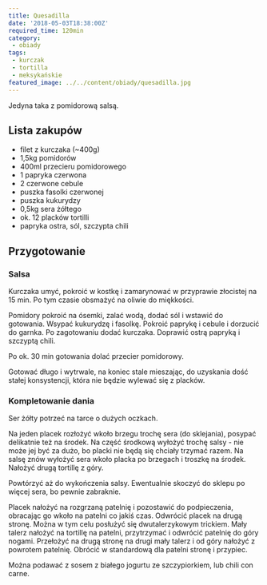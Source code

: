 ```yaml
---
title: Quesadilla
date: '2018-05-03T18:38:00Z'
required_time: 120min
category:
 - obiady
tags:
 - kurczak
 - tortilla
 - meksykańskie
featured_image: ../../content/obiady/quesadilla.jpg
---
```


Jedyna taka z pomidorową salsą.

<!-- more -->

## Lista zakupów

- filet z kurczaka (~400g)
- 1,5kg pomidorów
- 400ml przecieru pomidorowego
- 1 papryka czerwona
- 2 czerwone cebule
- puszka fasolki czerwonej
- puszka kukurydzy
- 0,5kg sera żółtego
- ok. 12 placków tortilli
- papryka ostra, sól, szczypta chili

## Przygotowanie

### Salsa

Kurczaka umyć, pokroić w kostkę i zamarynować w przyprawie złocistej na 15 min. Po tym czasie obsmażyć na oliwie do miękkości.

Pomidory pokroić na ósemki, zalać wodą, dodać sól i wstawić do gotowania.
Wsypać kukurydzę i fasolkę. Pokroić paprykę i cebule i dorzucić do garnka.
Po zagotowaniu dodać kurczaka. Doprawić ostrą papryką i szczyptą chili.

Po ok. 30 min gotowania dolać przecier pomidorowy.

Gotować długo i wytrwale, na koniec stale mieszając, do uzyskania dość stałej konsystencji, która nie będzie wylewać się z placków.

### Kompletowanie dania

Ser żółty potrzeć na tarce o dużych oczkach.

Na jeden placek rozłożyć wkoło brzegu trochę sera (do sklejania), posypać delikatnie też na środek.
Na część środkową wyłożyć trochę salsy - nie może jej być za dużo, bo placki nie będą się chciały trzymać razem.
Na salsę znów wyłożyć sera wkoło placka po brzegach i troszkę na środek.
Nałożyć drugą tortillę z góry.

Powtórzyć aż do wykończenia salsy. Ewentualnie skoczyć do sklepu po więcej sera, bo pewnie zabraknie.

Placek nałożyć na rozgrzaną patelnię i pozostawić do podpieczenia, obracając go wkoło na patelni co jakiś czas.
Odwrócić placek na drugą stronę. Można w tym celu posłużyć się dwutalerzykowym trickiem.
Mały talerz nałożyć na tortillę na patelni, przytrzymać i odwrócić patelnię do góry nogami. Przełożyć na drugą stronę na drugi mały talerz i od góry nałożyć z powrotem patelnię. Obrócić w standardową dla patelni stronę i przypiec.

Można podawać z sosem z białego jogurtu ze szczypiorkiem, lub chili con carne.


